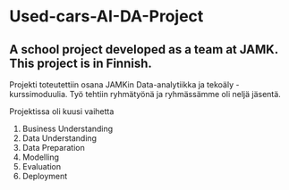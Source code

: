 # Used-cars-AI-DA-Project
A school project developed as a team at JAMK. This project is in Finnish.
---
Projekti toteutettiin osana JAMKin Data-analytiikka ja tekoäly -kurssimoduulia. Työ tehtiin ryhmätyönä ja ryhmässämme oli neljä jäsentä. 

Projektissa oli kuusi vaihetta
  1. Business Understanding
  2. Data Understanding
  3. Data Preparation
  4. Modelling
  5. Evaluation
  6. Deployment

